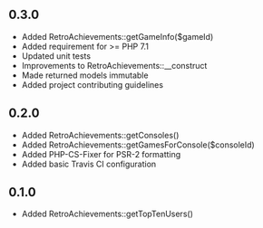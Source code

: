 ## 0.3.0

- Added RetroAchievements::getGameInfo($gameId)
- Added requirement for >= PHP 7.1
- Updated unit tests
- Improvements to RetroAchievements::__construct
- Made returned models immutable
- Added project contributing guidelines

## 0.2.0

- Added RetroAchievements::getConsoles()
- Added RetroAchievements::getGamesForConsole($consoleId)
- Added PHP-CS-Fixer for PSR-2 formatting
- Added basic Travis CI configuration

## 0.1.0

- Added RetroAchievements::getTopTenUsers()
